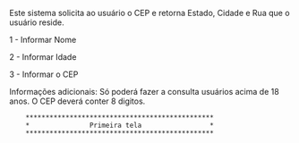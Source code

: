 Este sistema solicita ao usuário o CEP e retorna Estado, Cidade e Rua que o usuário reside.

1 - Informar Nome

2 - Informar Idade

3 - Informar o CEP


Informações adicionais: 
Só poderá fazer a consulta usuários acima de 18 anos.
O CEP deverá conter 8 digitos.

        ***********************************************
        *               Primeira tela                 *
        ***********************************************
